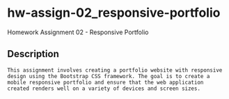 # hw-assign-02_responsive-portfolio
Homework Assignment 02 - Responsive Portfolio

## Description
```
This assignment involves creating a portfolio website with responsive design using the Bootstrap CSS framework. The goal is to create a mobile responsive portfolio and ensure that the web application created renders well on a variety of devices and screen sizes. 

```
